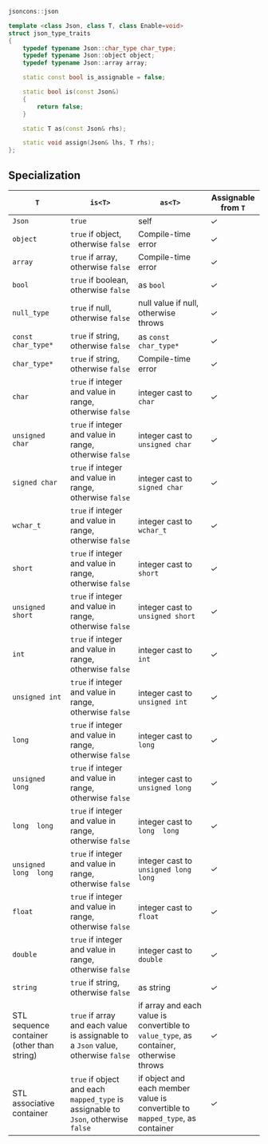 ```c++
jsoncons::json

template <class Json, class T, class Enable=void>
struct json_type_traits
{
    typedef typename Json::char_type char_type;
    typedef typename Json::object object;
    typedef typename Json::array array;

    static const bool is_assignable = false;

    static bool is(const Json&)
    {
        return false;
    }

    static T as(const Json& rhs);

    static void assign(Json& lhs, T rhs);
};
```

## Specialization
`T`|`is<T>`|`as<T>`|Assignable from `T`
--------|-----------|--------------|---
`Json`|`true`|self|<em>&#x2713;</em>
`object`|`true` if object, otherwise `false`|Compile-time error|<em>&#x2713;</em>
`array`|`true` if array, otherwise `false`|Compile-time error|<em>&#x2713;</em>
`bool`|`true` if boolean, otherwise `false`|as `bool`|<em>&#x2713;</em>
`null_type`|`true` if null, otherwise `false`|null value if null, otherwise throws|<em>&#x2713;</em>
`const char_type*`|`true` if string, otherwise `false`|as `const char_type*`|<em>&#x2713;</em>
`char_type*`|`true` if string, otherwise `false`|Compile-time error|<em>&#x2713;</em>
`char`|`true` if integer and value in range, otherwise `false`|integer cast to `char`|<em>&#x2713;</em>
`unsigned char`|`true` if integer and value in range, otherwise `false`|integer cast to `unsigned char`|<em>&#x2713;</em>
`signed char`|`true` if integer and value in range, otherwise `false`|integer cast to `signed char`|<em>&#x2713;</em>
`wchar_t`|`true` if integer and value in range, otherwise `false`|integer cast to `wchar_t`|<em>&#x2713;</em>
`short`|`true` if integer and value in range, otherwise `false`|integer cast to `short`|<em>&#x2713;</em>
`unsigned short`|`true` if integer and value in range, otherwise `false`|integer cast to `unsigned short`|<em>&#x2713;</em>
`int`|`true` if integer and value in range, otherwise `false`|integer cast to `int`|<em>&#x2713;</em>
`unsigned int`|`true` if integer and value in range, otherwise `false`|integer cast to `unsigned int`|<em>&#x2713;</em>
`long`|`true` if integer and value in range, otherwise `false`|integer cast to `long`|<em>&#x2713;</em>
`unsigned long`|`true` if integer and value in range, otherwise `false`|integer cast to `unsigned long`|<em>&#x2713;</em>
`long  long`|`true` if integer and value in range, otherwise `false`|integer cast to `long  long`|<em>&#x2713;</em>
`unsigned long  long`|`true` if integer and value in range, otherwise `false`|integer cast to `unsigned long  long`|<em>&#x2713;</em>
`float`|`true` if integer and value in range, otherwise `false`|integer cast to `float`|<em>&#x2713;</em>
`double`|`true` if integer and value in range, otherwise `false`|integer cast to `double`|<em>&#x2713;</em>
`string`|`true` if string, otherwise `false`|as string|<em>&#x2713;</em>
STL sequence container (other than string)|`true` if array and each value is assignable to a `Json` value, otherwise `false`|if array and each value is convertible to `value_type`, as container, otherwise throws|<em>&#x2713;</em>
STL associative container|`true` if object and each `mapped_type` is assignable to `Json`, otherwise `false`|if object and each member value is convertible to `mapped_type`, as container|<em>&#x2713;</em>


